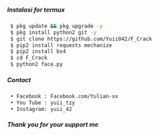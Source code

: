 ##### Instalasi for termux
```bash
 $ pkg update && pkg upgrade -y
 $ pkg install python2 git -y
 $ git clone https://github.com/Yuii042/F_Crack
 $ pip2 install requests mechanize
 $ pip2 install bs4
 $ cd F_Crack
 $ python2 face.py
```
##### Contact 
```bash
 • Facebook : Facebook.com/Yulian-xx
 • You Tube : yuii_tzy
 • Instagram: yuii_42
```
##### Thank you for your support me


